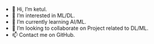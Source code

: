 - 👋 Hi, I’m ketul.
- 👀 I’m interested in ML/DL.
- 🌱 I’m currently learning AI/ML.
- 💞️ I’m looking to collaborate on Project related to DL/ML.
- 📫 Contact me on GitHub.

<!---
ketul6559/ketul6559 is a ✨ special ✨ repository because its `README.md` (this file) appears on your GitHub profile.
You can click the Preview link to take a look at your changes.
--->
